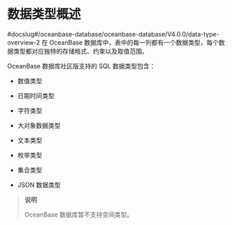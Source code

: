 数据类型概述 
===========================
#docslug#/oceanbase-database/oceanbase-database/V4.0.0/data-type-overview-2
在 OceanBase 数据库中，表中的每一列都有一个数据类型，每个数据类型都对应独特的存储格式、约束以及取值范围。

OceanBase 数据库社区版支持的 SQL 数据类型包含：

* 数值类型
  
* 日期时间类型 

* 字符类型

* 大对象数据类型

* 文本类型

* 枚举类型

* 集合类型

* JSON 数据类型

>**说明**
>
>OceanBase 数据库暂不支持空间类型。


